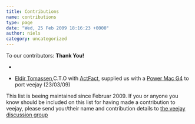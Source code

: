 ```yaml
---
title: Contributions
name: contributions
type: page
date: "Wed, 25 Feb 2009 18:16:23 +0000"
author: niels
category: uncategorized
---
```

To our contributors: **Thank You!**  


*     

*   [Eldir Tomassen](http://www.linkedin.com/pub/dir/eldir/tomassen),C.T.O with [ActFact](http://www.actfactprojects.nl), supplied us with a [Power Mac G4](http://en.wikipedia.org/wiki/Power_Mac_G4) to port veejay (23/03/09)  


This list is beeing maintained since Februar 2009. If you or anyone you know should be included on this list for having made a contribution to veejay, please send your/their name and contribution details to [the veejay discussion group](http://groups.google.com/group/veejay-discussion?hl=en)